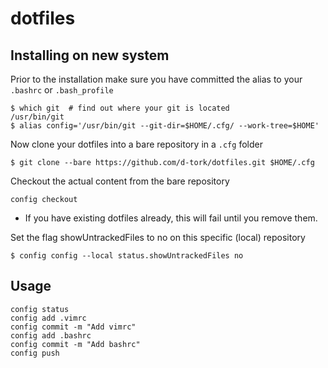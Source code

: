 # dotfiles

## Installing on new system

Prior to the installation make sure you have committed the alias to your `.bashrc` or `.bash_profile`

```
$ which git  # find out where your git is located
/usr/bin/git 
$ alias config='/usr/bin/git --git-dir=$HOME/.cfg/ --work-tree=$HOME'
```

Now clone your dotfiles into a bare repository in a `.cfg` folder

```
$ git clone --bare https://github.com/d-tork/dotfiles.git $HOME/.cfg
```

Checkout the actual content from the bare repository

```
config checkout
```

* If you have existing dotfiles already, this will fail until you remove them. 


Set the flag showUntrackedFiles to no on this specific (local) repository

```
$ config config --local status.showUntrackedFiles no
```

## Usage

```
config status
config add .vimrc
config commit -m "Add vimrc"
config add .bashrc
config commit -m "Add bashrc"
config push
```
